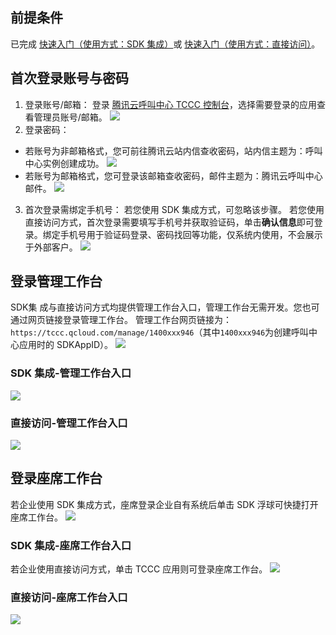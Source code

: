 ## 前提条件       
已完成 [快速入门（使用方式：SDK 集成）](https://cloud.tencent.com/document/product/679/73495)或 [快速入门（使用方式：直接访问）](https://cloud.tencent.com/document/product/679/73496)。
## 首次登录账号与密码
1. 登录账号/邮箱：
登录 [腾讯云呼叫中心 TCCC 控制台](https://console.cloud.tencent.com/ccc)，选择需要登录的应用查看管理员账号/邮箱。
![](https://qcloudimg.tencent-cloud.cn/raw/15963a9cf79fda0137182b70fb3c8f55.png)
2. 登录密码：
 - 若账号为非邮箱格式，您可前往腾讯云站内信查收密码，站内信主题为：呼叫中心实例创建成功。
![](https://qcloudimg.tencent-cloud.cn/raw/5554ddb96681d6e972f5bc50b735b190.png)
 - 若账号为邮箱格式，您可登录该邮箱查收密码，邮件主题为：腾讯云呼叫中心邮件。
![](https://qcloudimg.tencent-cloud.cn/raw/7710ed5154f8680336f76a78ad472197.png)
3. 首次登录需绑定手机号：
若您使用 SDK 集成方式，可忽略该步骤。
若您使用直接访问方式，首次登录需要填写手机号并获取验证码，单击**确认信息**即可登录。绑定手机号用于验证码登录、密码找回等功能，仅系统内使用，不会展示于外部客户。
![](https://qcloudimg.tencent-cloud.cn/raw/2fbd7d21d0fccf463c9130a9cb823a1b.png)

## 登录管理工作台
SDK集 成与直接访问方式均提供管理工作台入口，管理工作台无需开发。您也可通过网页链接登录管理工作台。
管理工作台网页链接为：`https://tccc.qcloud.com/manage/1400xxx946`（其中`1400xxx946`为创建呼叫中心应用时的 SDKAppID）。
![](https://qcloudimg.tencent-cloud.cn/raw/ef1486916f2bf260c5071559650df58e.png)
### SDK 集成-管理工作台入口
![](https://qcloudimg.tencent-cloud.cn/raw/d485592845dc76248a8a1daac14e4bc1.png)
### 直接访问-管理工作台入口
![](https://qcloudimg.tencent-cloud.cn/raw/f22dd5c7cce2aacfc02bc7a5751e6aa5.png)

## 登录座席工作台
若企业使用 SDK 集成方式，座席登录企业自有系统后单击 SDK 浮球可快捷打开座席工作台。
![](https://qcloudimg.tencent-cloud.cn/raw/bee0d876ef9033bd561f0203dd745ef8.png)
### SDK 集成-座席工作台入口
若企业使用直接访问方式，单击 TCCC 应用则可登录座席工作台。
![](https://qcloudimg.tencent-cloud.cn/raw/fd5f0ea406bfe98556fcd064e7b17a08.png)
### 直接访问-座席工作台入口
![](https://qcloudimg.tencent-cloud.cn/raw/452d2b549981efec0b1886cbed03054f.png)
